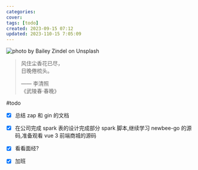 ```yaml
---
categories: 
cover:
tags: [todo]
created: 2023-09-15 07:12
updated: 2023-110-15 7:05:09
---
```




![photo by Bailey Zindel on Unsplash](https://images.unsplash.com/photo-1506744038136-46273834b3fb?crop=entropy&cs=srgb&fm=jpg&ixid=M3wzNjM5Nzd8MHwxfHJhbmRvbXx8fHx8fHx8fDE2OTgxNjMzMzl8&ixlib=rb-4.0.3&q=85)

> 风住尘香花已尽，  
> 日晚倦梳头。  
> 
> —— 李清照  
> 《武陵春·春晚》


#todo 
- [x] 总结 zap 和 gin 的文档
- [x] 在公司完成 spark 表的设计完成部分 spark 脚本,继续学习 newbee-go 的源码,准备观看 vue 3 前端商城的源码
- [x] 看看面经?
- [x] 加班


